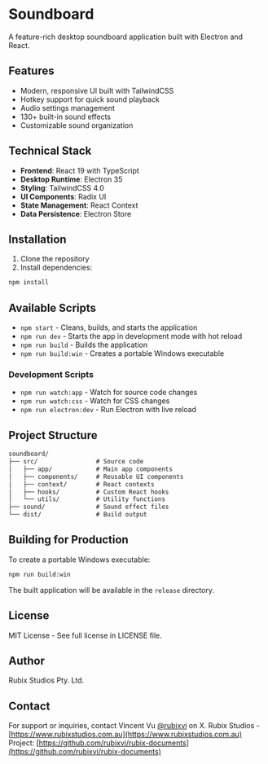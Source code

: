 # Soundboard

A feature-rich desktop soundboard application built with Electron and React.

## Features

- Modern, responsive UI built with TailwindCSS
- Hotkey support for quick sound playback
- Audio settings management
- 130+ built-in sound effects
- Customizable sound organization

## Technical Stack

- **Frontend**: React 19 with TypeScript
- **Desktop Runtime**: Electron 35
- **Styling**: TailwindCSS 4.0
- **UI Components**: Radix UI
- **State Management**: React Context
- **Data Persistence**: Electron Store

## Installation

1. Clone the repository
2. Install dependencies:

```bash
npm install
```

## Available Scripts

- `npm start` - Cleans, builds, and starts the application
- `npm run dev` - Starts the app in development mode with hot reload
- `npm run build` - Builds the application
- `npm run build:win` - Creates a portable Windows executable

### Development Scripts

- `npm run watch:app` - Watch for source code changes
- `npm run watch:css` - Watch for CSS changes
- `npm run electron:dev` - Run Electron with live reload

## Project Structure

```txt
soundboard/
├── src/                # Source code
│   ├── app/            # Main app components
│   ├── components/     # Reusable UI components
│   ├── context/        # React contexts
│   ├── hooks/          # Custom React hooks
│   └── utils/          # Utility functions
├── sound/              # Sound effect files
└── dist/               # Build output
```

## Building for Production

To create a portable Windows executable:

```bash
npm run build:win
```

The built application will be available in the `release` directory.

## License

MIT License - See full license in LICENSE file.

## Author

Rubix Studios Pty. Ltd.

## Contact

For support or inquiries, contact Vincent Vu [@rubixvi](https://x.com/rubixvi) on X.
Rubix Studios - [https://www.rubixstudios.com.au](https://www.rubixstudios.com.au)
Project: [https://github.com/rubixvi/rubix-documents](https://github.com/rubixvi/rubix-documents)